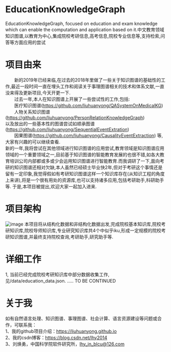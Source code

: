 # EducationKnowledgeGraph
EducationKnowledgeGraph, focused on education and exam knowledge which can enable the computation and application based on it.中文教育领域知识图谱,以教育为中心,集成院校考研信息,高考信息,院校专业信息等,支持检索,问答等方面应用的尝试


# 项目由来
&ensp;&ensp;&ensp;&ensp;新的2019年已经来临,在过去的2018年里做了一些关于知识图谱的基础性的工作,最近一段时间一直在埋头工作和阅读关于事理图谱相关的技术和体系文献,一直没来得及更新项目,今天开更一下.  
&ensp;&ensp;&ensp;&ensp;过去一年,本人在知识图谱上开展了一些尝试性的工作,包括:  
&ensp;&ensp;&ensp;&ensp;医疗知识图谱(https://github.com/liuhuanyong/QASystemOnMedicalKG)  
&ensp;&ensp;&ensp;&ensp;人物关系知识图谱(https://github.com/liuhuanyong/PersonRelationKnowledgeGraph)  
以及放出的一些基本性的图谱尝试如顺承图谱(https://github.com/liuhuanyong/SequentialEventExtration)  
&ensp;&ensp;&ensp;&ensp;因果图谱(https://github.com/liuhuanyong/CausalityEventExtraction)  等,大家有兴趣的可以继续查看.  
新的一年,我将尝试在其他领域进行知识图谱的应用尝试,教育领域是知识图谱应用领域的一个重要领域之一,目前基于知识图谱的智能教育发展的也很不错,如各大教育培训公司内部都或多或少会运用知识图谱进行智能教育.而我调研了一下,面向考研的知识图谱还相对欠缺,本人虽然已经硕士毕业快2年,但对于考研这个事情还是留有一定印象,我觉得假如有考研知识图谱这样一个知识库存在(从知识工程的角度上来讲),将是一个很有用处的资源库,也可以支持诸多应用,包括考研助手,科研助手等. 于是,本项目被提出,欢迎大家一起加入进来.  

# 项目架构
![image](https://github.com/liuhuanyong/EducationKnowledgeGraph/blob/master/image/schema.jpg)
本项目将从结构化数据和非结构化数据出发,完成院校基本知识库,院校考研知识库,院校导师知识库,专业研究知识库共4个中似乎iku,形成一定规模的院校考研知识图谱,并最终支持院校查询,考研助手,研究助手等.  

# 详细工作
1, 当前已经完成院校考研知识库中部分数据收集工作,见/data/education_data.json.
.....
TO BE CONTINUED




# 关于我
如有自然语言处理、知识图谱、事理图谱、社会计算、语言资源建设等问题或合作，可联系我：    
1、我的github项目介绍：https://liuhuanyong.github.io    
2、我的csdn博客：https://blog.csdn.net/lhy2014    
3、刘焕勇，中国科学院软件研究所，lhy_in_blcu@126.com    








